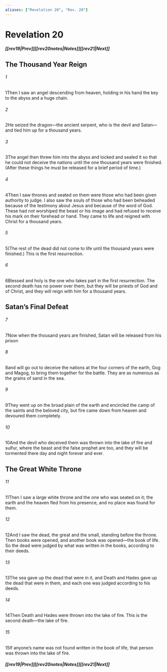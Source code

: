 ```yaml
---
aliases: ["Revelation 20", "Rev. 20"]
---
```

# Revelation 20
##### <span class=arrow-left></span>[[rev19|Prev]]<span class=navigation-separator></span>[[rev20notes|Notes]]<span class=navigation-separator></span>[[rev21|Next]]<span class=arrow-right></span>
## The Thousand Year Reign
###### 1
<span class=verse-first>1</span>Then I saw an angel descending from heaven, holding in his hand the key to the abyss and a huge chain.
###### 2
<span class=verse-body>2</span>He seized the dragon—the ancient serpent, who is the devil and Satan—and tied him up for a thousand years.
###### 3
<span class=verse-body>3</span>The angel then threw him into the abyss and locked and sealed it so that he could not deceive the nations until the one thousand years were finished. (After these things he must be released for a brief period of time.)
<div class=paragraph-break></div>

###### 4
<span class=verse-first>4</span>Then I saw thrones and seated on them were those who had been given authority to judge. I also saw the souls of those who had been beheaded because of the testimony about Jesus and because of the word of God. These had not worshiped the beast or his image and had refused to receive his mark on their forehead or hand. They came to life and reigned with Christ for a thousand years.
###### 5
<span class=verse-body>5</span>(The rest of the dead did not come to life until the thousand years were finished.) This is the first resurrection.
###### 6
<span class=verse-body>6</span>Blessed and holy is the one who takes part in the first resurrection. The second death has no power over them, but they will be priests of God and of Christ, and they will reign with him for a thousand years.
## Satan’s Final Defeat
###### 7
<span class=verse-first>7</span>Now when the thousand years are finished, Satan will be released from his prison
###### 8
<span class=verse-body>8</span>and will go out to deceive the nations at the four corners of the earth, Gog and Magog, to bring them together for the battle. They are as numerous as the grains of sand in the sea.
###### 9
<span class=verse-body>9</span>They went up on the broad plain of the earth and encircled the camp of the saints and the beloved city, but fire came down from heaven and devoured them completely.
###### 10
<span class=verse-body>10</span>And the devil who deceived them was thrown into the lake of fire and sulfur, where the beast and the false prophet are too, and they will be tormented there day and night forever and ever.
## The Great White Throne
###### 11
<span class=verse-first>11</span>Then I saw a large white throne and the one who was seated on it; the earth and the heaven fled from his presence, and no place was found for them.
###### 12
<span class=verse-body>12</span>And I saw the dead, the great and the small, standing before the throne. Then books were opened, and another book was opened—the book of life. So the dead were judged by what was written in the books, according to their deeds.
###### 13
<span class=verse-body>13</span>The sea gave up the dead that were in it, and Death and Hades gave up the dead that were in them, and each one was judged according to his deeds.
###### 14
<span class=verse-body>14</span>Then Death and Hades were thrown into the lake of fire. This is the second death—the lake of fire.
###### 15
<span class=verse-body>15</span>If anyone’s name was not found written in the book of life, that person was thrown into the lake of fire.
##### <span class=arrow-left></span>[[rev19|Prev]]<span class=navigation-separator></span>[[rev20notes|Notes]]<span class=navigation-separator></span>[[rev21|Next]]<span class=arrow-right></span>
